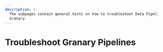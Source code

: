 ```yaml
---
description: >-
  The subpages contain general hints on how to troubleshoot Data Pipelines in
  Granary.
---
```


# Troubleshoot Granary Pipelines


